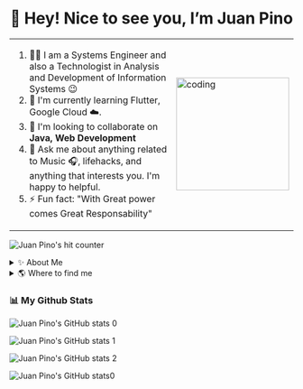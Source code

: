 <h1 align="center"> 👋 Hey! Nice to see you, I’m Juan Pino</h1> 

<table border="0">
  <tr>
    <td>
      <ol>
        <li> 👨‍💻 I am a Systems Engineer and also a Technologist in Analysis and Development of Information Systems 😉</li>
        <li> 🌱 I'm currently learning Flutter, Google Cloud ☁️.</li>
        <li> 👯 I'm looking to collaborate on <b>Java, Web Development</b></li>
        <li> 💬 Ask me about anything related to Music 🎧, lifehacks, and anything that interests you. I'm happy to helpful.</li>
        <li> ⚡ Fun fact: "With Great power comes Great Responsability" </li>
      </ol>
    </td>
    <td>
      <img align="center" 
           src="https://lh4.googleusercontent.com/t5jB0cXBOir9mzQpgx5VIKYWcPY-JSNLuJT_FoJeJ52VzuyvMuYTJn3_A8ahBhTliMusFydDTs3ik123ffVo=w1366-h567" 
           alt="coding" height="200px"/>
    </td>
  </tr>
</table>

![Juan Pino's hit counter](https://hits.seeyoufarm.com/api/count/incr/badge.svg?url=https%3A%2F%2Fgithub.com%2Fjcapino1212%2Fhit-counter)

<details>
  <summary>
    ✨ About Me 
  </summary>
  <br>
  <p>
    🚀 I have been working since 2015 in IT Companies as a Developer. I really like 😄 automating things, exploring scalability problems, 
    improving efficiency and performance, and software development in general.
  </p>
  
  <h3>Languages and Tools</h3>
  
  <p align="justify">
    <a href="#">
      <img align="center" 
           src="https://img.shields.io/badge/Java-ED8B00?style=for-the-badge&logo=java&logoColor=white" 
           alt="JAVA"/>
    </a>
    &nbsp;
    <a href="#">
      <img align="center" 
           src="https://img.shields.io/badge/kubernetes-326ce5.svg?&style=for-the-badge&logo=kubernetes&logoColor=white" 
           alt="KUBERNETES"/>
  </a>
    &nbsp;
    <a href="#">
      <img align="center" 
           src="https://img.shields.io/badge/Nginx-009639?style=for-the-badge&logo=nginx&logoColor=white" 
           alt="NGINX"/>
  </a>&nbsp;
    <a href="#">
      <img align="center" 
           src="https://img.shields.io/badge/Angular-DD0031?style=for-the-badge&logo=angular&logoColor=white" 
           alt="ANGULAR"/>
  </a>&nbsp;
    <a href="#">
      <img align="center" 
           src="https://img.shields.io/badge/Spring-6DB33F?style=for-the-badge&logo=spring&logoColor=white" 
           alt="SPRING"/>
  </a>&nbsp;
    <a href="#">
      <img align="center" 
           src="https://img.shields.io/badge/Azure_DevOps-0078D7?style=for-the-badge&logo=azure-devops&logoColor=white" 
           alt="AZUREDEVOPS"/>
  </a>&nbsp;
    <a href="#">
      <img align="center" 
           src="https://img.shields.io/badge/Kotlin-0095D5?&style=for-the-badge&logo=kotlin&logoColor=white" 
           alt="KOTLIN"/>
    </a>&nbsp;
    <a href="#">
      <img align="center" 
           src="https://img.shields.io/badge/Windows-0078D6?style=for-the-badge&logo=windows&logoColor=white" 
           alt="WINDOWS"/>
  </a>&nbsp;
    <a href="#">
      <img align="center" 
           src="https://img.shields.io/badge/Ubuntu-E95420?style=for-the-badge&logo=ubuntu&logoColor=white" 
           alt="UBUNTU"/>
  </a>&nbsp;
    <a href="#">
      <img align="center" 
           src="https://img.shields.io/badge/GitHub-100000?style=for-the-badge&logo=github&logoColor=white" 
           alt="GITHUB"/>
  </a>&nbsp;
    <a href="#">
      <img align="center" 
           src="https://img.shields.io/badge/Splunk-000000?style=for-the-badge&logo=Splunk&logoColor=white" 
           alt="SPLUNK"/>
  </a>&nbsp;
    <a href="#">
      <img align="center" 
           src="https://img.shields.io/badge/Jenkins-D24939?style=for-the-badge&logo=Jenkins&logoColor=white" 
           alt="JENKINS"/>
  </a>&nbsp;
    <a href="#">
      <img align="center" 
           src="https://img.shields.io/badge/Jira-0052CC?style=for-the-badge&logo=Jira&logoColor=white" 
           alt="JIRA"/>
  </a>&nbsp;
    <a href="#">
      <img align="center" 
           src="https://img.shields.io/badge/Oracle-F80000?style=for-the-badge&logo=oracle&logoColor=black" 
           alt="ORACLE"/>
  </a>&nbsp;
    <a href="#">
      <img align="center" 
           src="https://img.shields.io/badge/PostgreSQL-316192?style=for-the-badge&logo=postgresql&logoColor=white" 
           alt="POSTGRE"/>
  </a>&nbsp;
    <a href="#">
      <img align="center" 
           src="https://img.shields.io/badge/Docker-2CA5E0?style=for-the-badge&logo=docker&logoColor=white" 
           alt="DOCKER"/>
  </a>&nbsp;
    <a href="#">
      <img align="center" 
           src="https://img.shields.io/badge/SQLite-07405E?style=for-the-badge&logo=sqlite&logoColor=white" 
           alt="SQLLITE"/>
  </a>&nbsp;
    <a href="#">
      <img align="center" 
           src="https://img.shields.io/badge/Insomnia-5849be?style=for-the-badge&logo=Insomnia&logoColor=white" 
           alt="IMSONIA"/>
  </a>&nbsp;
    <a href="#">
      <img align="center" 
           src="https://img.shields.io/badge/jQuery-0769AD?style=for-the-badge&logo=jquery&logoColor=white" 
           alt="JQUERY"/>
  </a>&nbsp;
    <a href="#">
      <img align="center" 
           src="https://img.shields.io/badge/Junit5-25A162?style=for-the-badge&logo=junit5&logoColor=white" 
           alt="JUNIT"/>
  </a>&nbsp;
    <a href="#">
      <img align="center" 
           src="https://img.shields.io/badge/Todoist-E44332?style=for-the-badge&logo=todoist&logoColor=white" 
           alt="TODOIST"/>
  </a>&nbsp;
    <a href="#">
      <img align="center" 
           src="https://img.shields.io/badge/SonarLint-CB2029?style=for-the-badge&logo=sonarlint&logoColor=white" 
           alt="SONARLINT"/>
  </a>&nbsp;
    <a href="#">
      <img align="center" 
           src="https://img.shields.io/badge/PLSQL-F80000?style=for-the-badge&logo=oracle&logoColor=black" 
           alt="PLSQL"/>
  </a>&nbsp;
    <a href="#">
      <img align="center" 
           src="https://img.shields.io/badge/JavaScript-323330?style=for-the-badge&logo=javascript&logoColor=F7DF1E" 
           alt="JAVASCRIPT"/>
  </a>&nbsp;
    <a href="#">
      <img align="center" 
           src="https://img.shields.io/badge/HTML5-E34F26?style=for-the-badge&logo=html5&logoColor=white" 
           alt="HTML5"/>
  </a>
  </p>
</details>
  
<details>
  <summary>
    🌎 Where to find me
  </summary>
  <br/>
  <p>
    <a href="https://linkedin.com/in/www.linkedin.com/in/jcapino" target="blank">
      <img align="center" 
           src="https://img.shields.io/badge/LinkedIn-0077B5?style=for-the-badge&logo=linkedin&logoColor=white" 
           alt="www.linkedin.com/in/jcapino"/>
    </a>
    <a href="mailto:jcamilopino@gmail.com" target="blank">
      <img align="center" 
          src="https://img.shields.io/badge/Gmail-D14836?style=for-the-badge&logo=gmail&logoColor=white" 
           alt="www.linkedin.com/in/jcapino" />
    </a>
  </p>
</details>

### :bar_chart: My Github Stats

 ![Juan Pino's GitHub stats 0](https://github-readme-stats.vercel.app/api/top-langs/?username=jcapino&theme=merko) 
 
 ![Juan Pino's GitHub stats 1](https://github-readme-stats.vercel.app/api?username=jcapino&show_icons=true&theme=merko)
 
 ![Juan Pino's GitHub stats 2](https://github-readme-streak-stats.herokuapp.com/?user=jcapino&theme=merko)
 
 ![Juan Pino's GitHub stats0](https://github-profile-summary-cards.vercel.app/api/cards/profile-details?username=jcapino&theme=vue&box_width=11)

<!---

jcapino/jcapino is a ✨ special ✨ repository because its `README.md` (this file) appears on your GitHub profile.
You can click the Preview link to take a look at your changes.
--->
